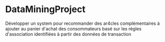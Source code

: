 # DataMiningProject
Développer un system pour recommander des ar4cles complémentaires à ajouter au panier d'achat des consommateurs basé sur les règles d'association identifiées à partir des données de transaction
